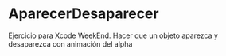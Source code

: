 AparecerDesaparecer
===================

Ejercicio para Xcode WeekEnd. Hacer que un objeto aparezca y desaparezca con animación del alpha
